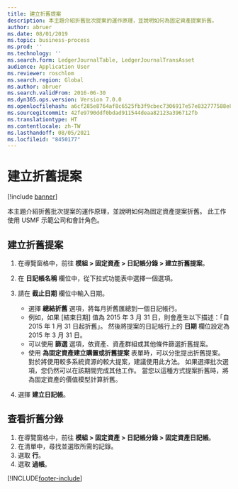 ```yaml
---
title: 建立折舊提案
description: 本主題介紹折舊批次提案的運作原理，並說明如何為固定資產提案折舊。
author: abruer
ms.date: 08/01/2019
ms.topic: business-process
ms.prod: ''
ms.technology: ''
ms.search.form: LedgerJournalTable, LedgerJournalTransAsset
audience: Application User
ms.reviewer: roschlom
ms.search.region: Global
ms.author: abruer
ms.search.validFrom: 2016-06-30
ms.dyn365.ops.version: Version 7.0.0
ms.openlocfilehash: a6cf285e8764af8c6525fb3f9cbec7306917e57e832777588e8c2c1d4aeed818
ms.sourcegitcommit: 42fe9790ddf0bdad911544deaa82123a396712fb
ms.translationtype: HT
ms.contentlocale: zh-TW
ms.lasthandoff: 08/05/2021
ms.locfileid: "8450177"
---
```

# <a name="create-a-depreciation-proposal"></a>建立折舊提案

[!include [banner](../../includes/banner.md)]

本主題介紹折舊批次提案的運作原理，並說明如何為固定資產提案折舊。 此工作使用 USMF 示範公司和會計角色。


## <a name="create-a-depreciation-proposal"></a>建立折舊提案
1. 在導覽窗格中，前往 **模組 > 固定資產 > 日記帳分錄 > 建立折舊提案**。
2. 在 **日記帳名稱** 欄位中，從下拉式功能表中選擇一個選項。
3. 請在 **截止日期** 欄位中輸入日期。

    - 選擇 **總結折舊** 選項，將每月折舊匯總到一個日記帳行。  
    - 例如，如果 [結束日期] 值為 2015 年 3 月 31 日，則會產生以下描述：「自 2015 年 1 月 31 日起折舊」。 然後將提案的日記帳行上的 **日期** 欄位設定為 2015 年 3 月 31 日。  
    - 可以使用 **篩選** 選項，依資產、資產群組或其他條件篩選折舊提案。  
    - 使用 **為固定資產建立購置或折舊提案** 表單時，可以分批提出折舊提案。 對於將使用較多系統資源的較大提案，建議使用此方法。 如果選擇批次選項，您仍然可以在該期間完成其他工作。 當您以這種方式提案折舊時，將為固定資產的價值模型計算折舊。  

4. 選擇 **建立日記帳**。

## <a name="review-depreciation-entries"></a>查看折舊分錄
1. 在導覽窗格中，前往 **模組 > 固定資產 > 日記帳分錄 > 固定資產日記帳**。
2. 在清單中，尋找並選取所需的記錄。
3. 選取 **行**。
4. 選取 **過帳**。



[!INCLUDE[footer-include](../../../includes/footer-banner.md)]